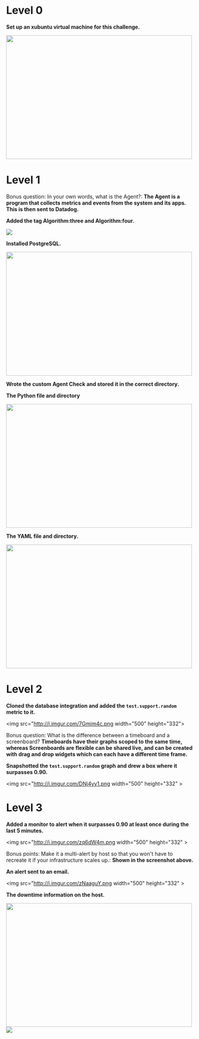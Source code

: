 # Level 0
**Set up an xubuntu virtual machine for this challenge.**

<img src="http://i.imgur.com/Zr3nj6i.png" width="500" height="332" >


# Level 1
Bonus question: In your own words, what is the Agent?: **The Agent is a program that collects metrics and events from the system and its apps. This is then sent to Datadog.**

**Added the tag Algorithm:three and Algorithm:four.**


<img src="http://i.imgur.com/013yado.png" >


**Installed PostgreSQL.**


<img src="http://i.imgur.com/36FHAnu.png" width="500" height="332" >


**Wrote the custom Agent Check and stored it in the correct directory.**

**The Python file and directory**


<img src="http://i.imgur.com/IohQjlF.png" width="500" height="332" >


**The YAML file and directory.**


<img src="http://i.imgur.com/scTP90Y.png" width="500" height="332" >


# Level 2
**Cloned the database integration and added the `test.support.random` metric to it.**


<img src="http://i.imgur.com/7Gmim4c.png width="500" height="332">


Bonus question: What is the difference between a timeboard and a screenboard? **Timeboards have their graphs scoped to the same time, whereas Screenboards are flexible can be shared live, and can be created with drag and drop widgets which can each have a different time frame.**

**Snapshotted the `test.support.random` graph and drew a box where it surpasses 0.90.**


<img src="http://i.imgur.com/DNj4yy1.png width="500" height="332" >


# Level 3
**Added a monitor to alert when it surpasses 0.90 at least once during the last 5 minutes.**


<img src="http://i.imgur.com/zq6dW4m.png width="500" height="332" >


Bonus points: Make it a multi-alert by host so that you won't have to recreate it if your infrastructure scales up.: **Shown in the screenshot above.**

**An alert sent to an email.**


<img src="http://i.imgur.com/zNaaguY.png width="500" height="332" >


**The downtime information on the host.**


<img src="http://i.imgur.com/Z6eS4S8.png" width="500" height="332" >
<img src="http://i.imgur.com/swL9SGN.png">


